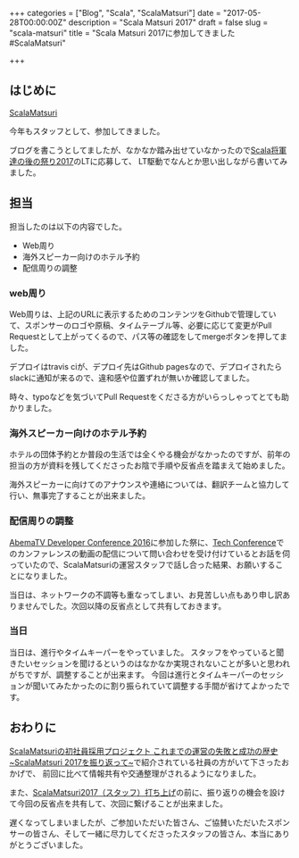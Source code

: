 +++
categories = ["Blog", "Scala", "ScalaMatsuri"]
date = "2017-05-28T00:00:00Z"
description = "Scala Matsuri 2017"
draft = false
slug = "scala-matsuri"
title = "Scala Matsuri 2017に参加してきました #ScalaMatsuri"

+++

## はじめに

[ScalaMatsuri](http://scalamatsuri.org/)

今年もスタッフとして、参加してきました。

ブログを書こうとしてましたが、なかなか踏み出せていなかったので[Scala将軍達の後の祭り2017](https://scala-syogun-matsuri.connpass.com/event/53999/)のLTに応募して、
LT駆動でなんとか思い出しながら書いてみました。

## 担当

担当したのは以下の内容でした。

* Web周り
* 海外スピーカー向けのホテル予約
* 配信周りの調整

### web周り

Web周りは、上記のURLに表示するためのコンテンツをGithubで管理していて、スポンサーのロゴや原稿、タイムテーブル等、必要に応じて変更がPull Requestとして上がってくるので、パス等の確認をしてmergeボタンを押してました。

デプロイはtravis ciが、デプロイ先はGithub pagesなので、デプロイされたらslackに通知が来るので、違和感や位置ずれが無いか確認してました。

時々、typoなどを気づいてPull Requestをくださる方がいらっしゃってとても助かりました。


### 海外スピーカー向けのホテル予約

ホテルの団体予約とか普段の生活では全くやる機会がなかったのですが、前年の担当の方が資料を残してくださったお陰で手順や反省点を踏まえて始めました。

海外スピーカーに向けてのアナウンスや連絡については、翻訳チームと協力して行い、無事完了することが出来ました。


### 配信周りの調整

[AbemaTV Developer Conference 2016](http://developer.abema.io/)に参加した祭に、[Tech Conference](https://freshlive.tv/tech-conference)でのカンファレンスの動画の配信について問い合わせを受け付けているとお話を伺っていたので、ScalaMatsuriの運営スタッフで話し合った結果、お願いすることになりました。

当日は、ネットワークの不調等も重なってしまい、お見苦しい点もあり申し訳ありませんでした。次回以降の反省点として共有しておきます。


### 当日

当日は、進行やタイムキーパーをやっていました。
スタッフをやっていると聞きたいセッションを聞けるというのはなかなか実現されないことが多いと思われがちですが、調整することが出来ます。
今回は進行とタイムキーパーのセッションが聞いてみたかったのに割り振られていて調整する手間が省けてよかったです。


## おわりに

[ScalaMatsuriの初社員採用プロジェクト これまでの運営の失敗と成功の歴史 ~ScalaMatsuri 2017を振り返って~](http://taisukeoe.github.io/blog/2017/03/05/scalamatsuri-employee/)で紹介されている社員の方がいて下さったおかげで、
前回に比べて情報共有や交通整理がされるようになりました。

また、[ScalaMatsuri2017（スタッフ）打ち上げ](https://jsa.connpass.com/event/53325/)の前に、振り返りの機会を設けて今回の反省点を共有して、次回に繋げることが出来ました。

遅くなってしまいましたが、ご参加いただいた皆さん、ご協賛いただいたスポンサーの皆さん、そして一緒に尽力してくださったスタッフの皆さん、本当にありがとうございました。
